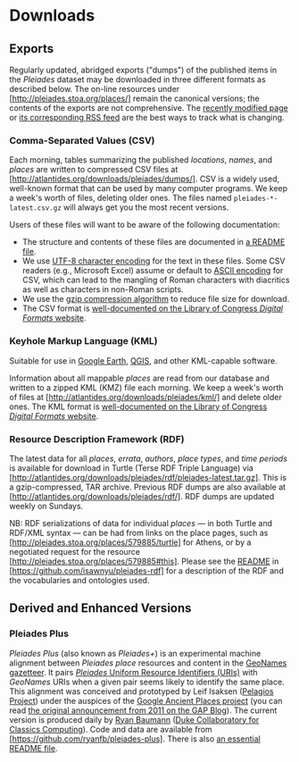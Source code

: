 # Downloads

## Exports

Regularly updated, abridged exports ("dumps") of the published items in the _Pleiades_ dataset may be downloaded in three different formats as described below. The on-line resources under [http://pleiades.stoa.org/places/] remain the canonical versions; the contents of the exports are not comprehensive. The [recently modified page](http://pleiades.stoa.org/recently_modified) or [its corresponding RSS feed](http://pleiades.stoa.org/news/changes/RSS) are the best ways to track what is changing.

### Comma-Separated Values (CSV)

Each morning, tables summarizing the published _locations_, _names_, and _places_ are written to compressed CSV files at [http://atlantides.org/downloads/pleiades/dumps/]. CSV is a widely used, well-known format that can be used by many computer programs. We keep a week's worth of files, deleting older ones. The files named `pleiades-*-latest.csv.gz` will always get you the most recent versions.

Users of these files will want to be aware of the following documentation:

*   The structure and contents of these files are documented in [a README file](http://atlantides.org/downloads/pleiades/dumps/README.txt).
*   We use [UTF-8 character encoding](https://en.wikipedia.org/wiki/UTF-8) for the text in these files. Some CSV readers (e.g., Microsoft Excel) assume or default to [ASCII encoding](https://en.wikipedia.org/wiki/ASCII) for CSV, which can lead to the mangling of Roman characters with diacritics as well as characters in non-Roman scripts.
*   We use the [gzip compression algorithm](https://en.wikipedia.org/wiki/Gzip) to reduce file size for download.
*   The CSV format is [well-documented on the Library of Congress _Digital Formats_ website](http://www.digitalpreservation.gov/formats/fdd/fdd000323.shtml "CSV format documentation from the Library of Congress").

### Keyhole Markup Language (KML)

Suitable for use in [Google Earth](https://www.google.com/earth/), [QGIS](http://www.qgis.org/en/site/), and other KML-capable software.

Information about all mappable _places_ are read from our database and written to a zipped KML (KMZ) file each morning. We keep a week's worth of files at [http://atlantides.org/downloads/pleiades/kml/] and delete older ones. The KML format is [well-documented on the Library of Congress _Digital Formats_ website](http://www.digitalpreservation.gov/formats/fdd/fdd000340.shtml "KML format documentation from the Library of Congress").

### Resource Description Framework (RDF)

The latest data for all _places_, _errata_, _authors_, _place types_, and _time periods_ is available for download in Turtle (Terse RDF Triple Language) via [http://atlantides.org/downloads/pleiades/rdf/pleiades-latest.tar.gz]. This is a gzip-compressed, TAR archive. Previous RDF dumps are also available at [http://atlantides.org/downloads/pleiades/rdf/]. RDF dumps are updated weekly on Sundays.

NB: RDF serializations of data for individual _places_ — in both Turtle and RDF/XML syntax — can be had from links on the place pages, such as [http://pleiades.stoa.org/places/579885/turtle] for Athens, or by a negotiated request for the resource [http://pleiades.stoa.org/places/579885#this]. Please see the [README](https://github.com/isawnyu/pleiades-rdf/blob/master/README.rst) in [https://github.com/isawnyu/pleiades-rdf] for a description of the RDF and the vocabularies and ontologies used.

## Derived and Enhanced Versions

### Pleiades Plus

_Pleiades Plus_ (also known as _Pleiades+_) is an experimental machine alignment between _Pleiades_ _place_ resources and content in the [GeoNames gazetteer](http://www.geonames.org/). It pairs [_Pleiades_ Uniform Resource Identifiers (URIs)](http://pleiades.stoa.org/help/what-are-pleiades-uris) with _GeoNames_ URIs when a given pair seems likely to identify the same place. This alignment was conceived and prototyped by Leif Isaksen ([Pelagios Project](http://pelagios-project.blogspot.com/)) under the auspices of the [Google Ancient Places project](http://googleancientplaces.wordpress.com/about/) (you can read [the original announcement from 2011 on the GAP Blog](http://googleancientplaces.wordpress.com/2011/01/24/pleiades-adapting-the-ancient-world-gazetteer-for-gap-%E2%80%93-by-leif-isaksen/)). The current version is produced daily by [Ryan Baumann](http://ryanfb.github.io/) ([Duke Collaboratory for Classics Computing](http://blogs.library.duke.edu/dcthree/)). Code and data are available from [https://github.com/ryanfb/pleiades-plus]. There is also [an essential README file](https://github.com/ryanfb/pleiades-plus/blob/master/README.md).
